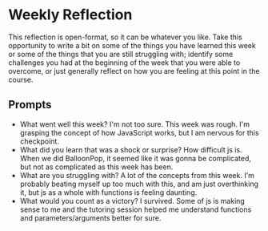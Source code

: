 # Weekly Reflection
This reflection is open-format, so it can be whatever you like. Take this opportunity to write a bit on some of the things you have learned this week or some of the things that you are still struggling with; identify some challenges you had at the beginning of the week that you were able to overcome, or just generally reflect on how you are feeling at this point in the course.

## Prompts
- What went well this week? I'm not too sure. This week was rough. I'm grasping the concept of how JavaScript works, but I am nervous for this checkpoint.
- What did you learn that was a shock or surprise? How difficult js is. When we did BalloonPop, it seemed like it was gonna be complicated, but not as complicated as this week has been. 
- What are you struggling with? A lot of the concepts from this week. I'm probably beating myself up too much with this, and am just overthinking it, but js as a whole with functions is feeling daunting. 
- What would you count as a victory? I survived. Some of js is making sense to me and the tutoring session helped me understand functions and parameters/arguments better for sure.
